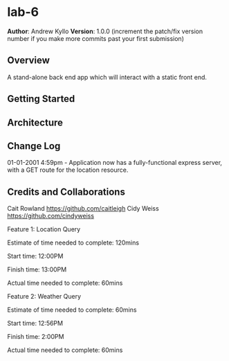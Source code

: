 # lab-6

**Author**: Andrew Kyllo
**Version**: 1.0.0 (increment the patch/fix version number if you make more commits past your first submission)

## Overview
A stand-alone back end app which will interact with a static front end.

## Getting Started
<!-- What are the steps that a user must take in order to build this app on their own machine and get it running? -->

## Architecture
<!-- Provide a detailed description of the application design. What technologies (languages, libraries, etc) you're using, and any other relevant design information. -->

## Change Log
<!-- Use this area to document the iterative changes made to your application as each feature is successfully implemented. Use time stamps. Here's an examples: -->

01-01-2001 4:59pm - Application now has a fully-functional express server, with a GET route for the location resource.

## Credits and Collaborations
Cait Rowland https://github.com/caitleigh
Cidy Weiss https://github.com/cindyweiss


Feature 1: Location Query

Estimate of time needed to complete: 120mins

Start time: 12:00PM

Finish time: 13:00PM

Actual time needed to complete: 60mins

Feature 2: Weather Query

Estimate of time needed to complete: 60mins

Start time: 12:56PM

Finish time: 2:00PM

Actual time needed to complete: 60mins